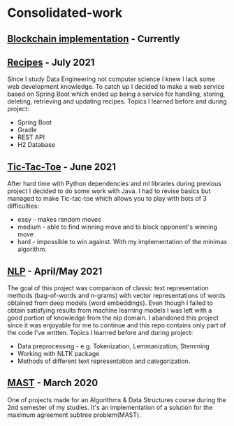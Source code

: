 # Consolidated-work


## [Blockchain implementation]()  -  Currently

## [Recipes](https://github.com/bulaimaslo/Recipes)  -  July 2021
Since I study Data Engineering not computer science I knew I lack some web development knowledge. To catch up I decided to make a web service based on Spring Boot which ended up being a service for handling, storing, deleting, retrieving and updating recipes.
Topics I learned before and during project:
 - Spring Boot
 - Gradle
 - REST API
 - H2 Database

## [Tic-Tac-Toe](https://github.com/bulaimaslo/tictactoe)  -  June 2021
After hard time with Python dependencies and ml libraries during previous project I decided to do some work with Java.
I had to revise basics but managed to make Tic-tac-toe which allows you to play with bots of 3 difficulties:
 - easy - makes random moves
 - medium - able to find winning move and to block opponent's winning move
 - hard - impossible to win against. With my implementation of the minimax algorithm.

## [NLP](https://github.com/bulaimaslo/NLP)  -  April/May 2021
The goal of this project was comparison of classic text representation methods (bag-of-words and n-grams) with vector representations of words obtained from deep models (word embeddings). Even though I failed to obtain satisfying results from machine learning models I was left with a good portion of knowledge from the nlp domain.
I abandoned this project since it was enjoyable for me to continue and this repo contains only part of the code I've written.
Topics I learned before and during project:
 - Data preprocessing - e.g. Tokenization, Lemmanization, Stemming
 - Working with NLTK package
 - Methods of different text representation and categorization.

## [MAST](https://github.com/bulaimaslo/MAST)  -  March 2020
One of projects made for an Algorithms & Data Structures course during the 2nd semester of my studies.
It's an implementation of a solution for the maximum agreement subtree problem(MAST).

